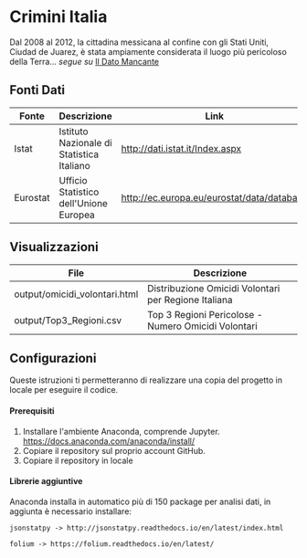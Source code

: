 # Crimini Italia
Dal 2008 al 2012, la cittadina messicana al confine con gli Stati Uniti, Ciudad de Juarez, è stata ampiamente considerata il luogo più pericoloso della Terra...
*segue su*
<a href="http://www.ildatomancante.it/opendata/giustizia/85/la-citta-piu-pericolosa-del-mondo/" target="_blank">Il Dato Mancante</a>

## Fonti Dati
| Fonte | Descrizione | Link |
| ------ | ------ | ------ |
| Istat | Istituto Nazionale di Statistica Italiano |http://dati.istat.it/Index.aspx |
| Eurostat | Ufficio Statistico dell'Unione Europea |http://ec.europa.eu/eurostat/data/database |

## Visualizzazioni
| File | Descrizione |
| ------ | ------ |
| output/omicidi_volontari.html | Distribuzione Omicidi Volontari per Regione Italiana |
| output/Top3_Regioni.csv | Top 3 Regioni Pericolose - Numero Omicidi Volontari |

## Configurazioni
Queste istruzioni ti permetteranno di realizzare una copia del progetto in locale per eseguire il codice.

#### Prerequisiti
1. Installare l'ambiente Anaconda, comprende Jupyter. https://docs.anaconda.com/anaconda/install/
2. Copiare il repository sul proprio account GitHub.
3. Copiare il repository in locale

#### Librerie aggiuntive
Anaconda installa in automatico più di 150 package per analisi dati, in aggiunta è necessario installare:
```
jsonstatpy -> http://jsonstatpy.readthedocs.io/en/latest/index.html
```
```
folium -> https://folium.readthedocs.io/en/latest/
```

